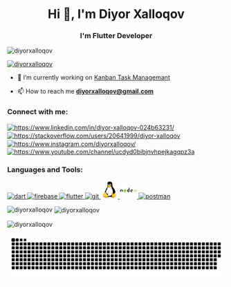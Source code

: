 <h1 align="center">Hi 👋, I'm Diyor Xalloqov</h1>
<h3 align="center">I'm Flutter Developer</h3>

<p align="left"> <img src="https://komarev.com/ghpvc/?username=diyorxalloqov&label=Profile%20views&color=0e75b6&style=flat" alt="diyorxalloqov" /> </p>

<p align="left"> <a href="https://github.com/ryo-ma/github-profile-trophy"><img src="https://github-profile-trophy.vercel.app/?username=diyorxalloqov" alt="diyorxalloqov" /></a> </p>

- 🔭 I’m currently working on [Kanban Task Managemant](https://github.com/diyorxalloqov/kanban_task_managemant)

- 📫 How to reach me **diyorxalloqov@gmail.com**

<h3 align="left">Connect with me:</h3>
<p align="left">
<a href="https://linkedin.com/in/https://www.linkedin.com/in/diyor-xalloqov-024b63231/" target="blank"><img align="center" src="https://raw.githubusercontent.com/rahuldkjain/github-profile-readme-generator/master/src/images/icons/Social/linked-in-alt.svg" alt="https://www.linkedin.com/in/diyor-xalloqov-024b63231/" height="30" width="40" /></a>
<a href="https://stackoverflow.com/users/https://stackoverflow.com/users/20641999/diyor-xalloqov" target="blank"><img align="center" src="https://raw.githubusercontent.com/rahuldkjain/github-profile-readme-generator/master/src/images/icons/Social/stack-overflow.svg" alt="https://stackoverflow.com/users/20641999/diyor-xalloqov" height="30" width="40" /></a>
<a href="https://instagram.com/https://www.instagram.com/diyorxalloqov/" target="blank"><img align="center" src="https://raw.githubusercontent.com/rahuldkjain/github-profile-readme-generator/master/src/images/icons/Social/instagram.svg" alt="https://www.instagram.com/diyorxalloqov/" height="30" width="40" /></a>
<a href="https://www.youtube.com/c/https://www.youtube.com/channel/ucdyd0bibjnvhpejkagqpz3a" target="blank"><img align="center" src="https://raw.githubusercontent.com/rahuldkjain/github-profile-readme-generator/master/src/images/icons/Social/youtube.svg" alt="https://www.youtube.com/channel/ucdyd0bibjnvhpejkagqpz3a" height="30" width="40" /></a>
</p>

<h3 align="left">Languages and Tools:</h3>
<p align="left"> <a href="https://dart.dev" target="_blank" rel="noreferrer"> <img src="https://www.vectorlogo.zone/logos/dartlang/dartlang-icon.svg" alt="dart" width="40" height="40"/> </a> <a href="https://firebase.google.com/" target="_blank" rel="noreferrer"> <img src="https://www.vectorlogo.zone/logos/firebase/firebase-icon.svg" alt="firebase" width="40" height="40"/> </a> <a href="https://flutter.dev" target="_blank" rel="noreferrer"> <img src="https://www.vectorlogo.zone/logos/flutterio/flutterio-icon.svg" alt="flutter" width="40" height="40"/> </a> <a href="https://git-scm.com/" target="_blank" rel="noreferrer"> <img src="https://www.vectorlogo.zone/logos/git-scm/git-scm-icon.svg" alt="git" width="40" height="40"/> </a> <a href="https://www.linux.org/" target="_blank" rel="noreferrer"> <img src="https://raw.githubusercontent.com/devicons/devicon/master/icons/linux/linux-original.svg" alt="linux" width="40" height="40"/> </a> <a href="https://nodejs.org" target="_blank" rel="noreferrer"> <img src="https://raw.githubusercontent.com/devicons/devicon/master/icons/nodejs/nodejs-original-wordmark.svg" alt="nodejs" width="40" height="40"/> </a> <a href="https://postman.com" target="_blank" rel="noreferrer"> <img src="https://www.vectorlogo.zone/logos/getpostman/getpostman-icon.svg" alt="postman" width="40" height="40"/> </a> </p>

<p><img align="left" src="https://github-readme-stats.vercel.app/api/top-langs?username=diyorxalloqov&show_icons=true&locale=en&layout=compact" alt="diyorxalloqov" /></p>

<p>&nbsp;<img align="center" src="https://github-readme-stats.vercel.app/api?username=diyorxalloqov&show_icons=true&locale=en" alt="diyorxalloqov" /></p>

<p><img align="center" src="https://github-readme-streak-stats.herokuapp.com/?user=diyorxalloqov&" alt="diyorxalloqov" /></p>

<div>
  <img src="https://github.com/omadli/omadli/raw/master/output/github-contribution-grid-snake.svg" alt="snake"></center>
</div>

<!--
asrayev/asrayev is a ✨ _special_ ✨ repository because its README.md (this file) appears on your GitHub profile.

Here are some ideas to get you started:

- 🔭 I’m currently working on ...
- 🌱 I’m currently learning ...
- 👯 I’m looking to collaborate on ...
- 🤔 I’m looking for help with ...
- 💬 Ask me about ...
- 📫 How to reach me: ...
- 😄 Pronouns: ...
- ⚡️ Fun fact: ...
-->
